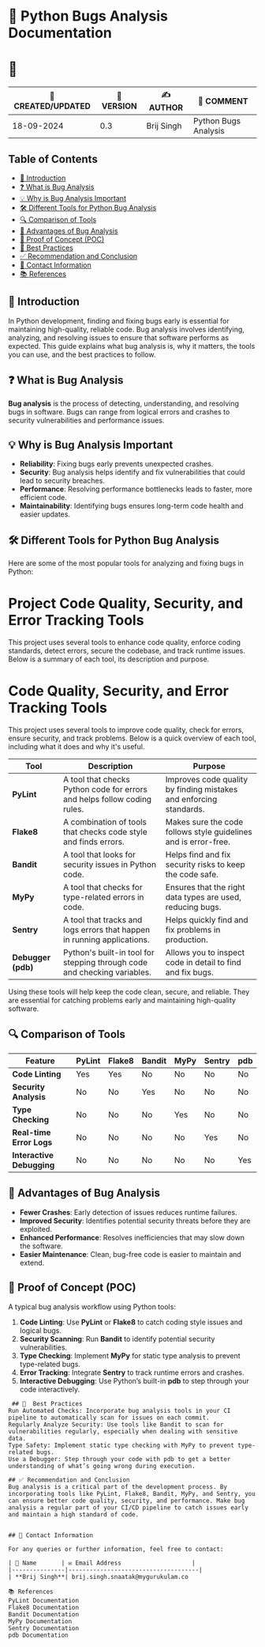 
# 🐍 Python Bugs Analysis Documentation

# 🚀
| 📅 CREATED/UPDATED | 📌 VERSION | ✍️ AUTHOR    | 📝 COMMENT                     |
|--------------------|------------|--------------|--------------------------------|
| 18-09-2024         | 0.3        | Brij Singh   | Python Bugs Analysis         |

## Table of Contents
- [📘 Introduction](#-introduction)
- [❓ What is Bug Analysis](#-what-is-bug-analysis)
- [💡 Why is Bug Analysis Important](#-why-is-bug-analysis-important)
- [🛠️ Different Tools for Python Bug Analysis](#-different-tools-for-python-bug-analysis)
- [🔍 Comparison of Tools](#-comparison-of-tools)
- [🌟 Advantages of Bug Analysis](#-advantages-of-bug-analysis)
- [🔧 Proof of Concept (POC)](#-proof-of-concept-poc)
- [📝 Best Practices](#-best-practices)
- [✅ Recommendation and Conclusion](#-recommendation-and-conclusion)
- [📧 Contact Information](#-contact-information)
- [📚 References](#-references)


## 📘 Introduction
In Python development, finding and fixing bugs early is essential for maintaining high-quality, reliable code. Bug analysis involves identifying, analyzing, and resolving issues to ensure that software performs as expected. This guide explains what bug analysis is, why it matters, the tools you can use, and the best practices to follow.

## ❓ What is Bug Analysis
**Bug analysis** is the process of detecting, understanding, and resolving bugs in software. Bugs can range from logical errors and crashes to security vulnerabilities and performance issues.

## 💡 Why is Bug Analysis Important
- **Reliability**: Fixing bugs early prevents unexpected crashes.
- **Security**: Bug analysis helps identify and fix vulnerabilities that could lead to security breaches.
- **Performance**: Resolving performance bottlenecks leads to faster, more efficient code.
- **Maintainability**: Identifying bugs ensures long-term code health and easier updates.

## 🛠️ Different Tools for Python Bug Analysis
Here are some of the most popular tools for analyzing and fixing bugs in Python:

# Project Code Quality, Security, and Error Tracking Tools

This project uses several tools to enhance code quality, enforce coding standards, detect errors, secure the codebase, and track runtime issues. Below is a summary of each tool, its description and purpose.
# Code Quality, Security, and Error Tracking Tools

This project uses several tools to improve code quality, check for errors, ensure security, and track problems. Below is a quick overview of each tool, including what it does and why it's useful.

| **Tool**          | **Description**                                                             | **Purpose**                                                       |
|-------------------|-----------------------------------------------------------------------------|-------------------------------------------------------------------|
| **PyLint**        | A tool that checks Python code for errors and helps follow coding rules.   | Improves code quality by finding mistakes and enforcing standards.|
| **Flake8**        | A combination of tools that checks code style and finds errors.            | Makes sure the code follows style guidelines and is error-free.  |
| **Bandit**        | A tool that looks for security issues in Python code.                      | Helps find and fix security risks to keep the code safe.         |
| **MyPy**          | A tool that checks for type-related errors in code.                        | Ensures that the right data types are used, reducing bugs.       |
| **Sentry**        | A tool that tracks and logs errors that happen in running applications.    | Helps quickly find and fix problems in production.               |
| **Debugger (pdb)**| Python's built-in tool for stepping through code and checking variables.   | Allows you to inspect code in detail to find and fix bugs.      |

Using these tools will help keep the code clean, secure, and reliable. They are essential for catching problems early and maintaining high-quality software.


## 🔍 Comparison of Tools

| Feature               | PyLint | Flake8 | Bandit | MyPy | Sentry | pdb  |
|-----------------------|--------|--------|--------|------|--------|------|
| **Code Linting**       | Yes    | Yes    | No     | No   | No     | No   |
| **Security Analysis**  | No     | No     | Yes    | No   | No     | No   |
| **Type Checking**      | No     | No     | No     | Yes  | No     | No   |
| **Real-time Error Logs**| No    | No     | No     | No   | Yes    | No   |
| **Interactive Debugging**| No   | No     | No     | No   | No     | Yes  |

## 🌟 Advantages of Bug Analysis
- **Fewer Crashes**: Early detection of issues reduces runtime failures.
- **Improved Security**: Identifies potential security threats before they are exploited.
- **Enhanced Performance**: Resolves inefficiencies that may slow down the software.
- **Easier Maintenance**: Clean, bug-free code is easier to maintain and extend.

## 🔧 Proof of Concept (POC)
A typical bug analysis workflow using Python tools:

1. **Code Linting**: Use **PyLint** or **Flake8** to catch coding style issues and logical bugs.
2. **Security Scanning**: Run **Bandit** to identify potential security vulnerabilities.
3. **Type Checking**: Implement **MyPy** for static type analysis to prevent type-related bugs.
4. **Error Tracking**: Integrate **Sentry** to track runtime errors and crashes.
5. **Interactive Debugging**: Use Python’s built-in **pdb** to step through your code interactively.



```
 ## 📝  Best Practices 
Run Automated Checks: Incorporate bug analysis tools in your CI pipeline to automatically scan for issues on each commit.
Regularly Analyze Security: Use tools like Bandit to scan for vulnerabilities regularly, especially when dealing with sensitive data.
Type Safety: Implement static type checking with MyPy to prevent type-related bugs.
Use a Debugger: Step through your code with pdb to get a better understanding of what’s going wrong during execution.

## ✅ Recommendation and Conclusion
Bug analysis is a critical part of the development process. By incorporating tools like PyLint, Flake8, Bandit, MyPy, and Sentry, you can ensure better code quality, security, and performance. Make bug analysis a regular part of your CI/CD pipeline to catch issues early and maintain a high standard of code.


## 📧 Contact Information

For any queries or further information, feel free to contact:

| 📛 Name       | ✉️ Email Address                    |
|---------------|-------------------------------------|
| **Brij Singh**| brij.singh.snaatak@mygurukulam.co   

📚 References
PyLint Documentation
Flake8 Documentation
Bandit Documentation
MyPy Documentation
Sentry Documentation
pdb Documentation

